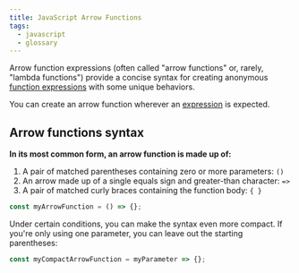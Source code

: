 ```yaml
---
title: JavaScript Arrow Functions
tags:
  - javascript
  - glossary
---
```

Arrow function expressions (often called "arrow functions" or, rarely, "lambda functions") provide a concise syntax for creating anonymous [function expressions](Function%20expression.md) with some unique behaviors.

You can create an arrow function wherever an [expression](Expression.md) is expected.

## Arrow functions syntax

**In its most common form, an arrow function is made up of:** 
1. A pair of matched parentheses containing zero or more parameters: ` () `
2. An arrow made up of a single equals sign and greater-than character: `=>`
3. A pair of matched curly braces containing the function body: ` { } `

```js
const myArrowFunction = () => {};
```

Under certain conditions, you can make the syntax even more compact. 
If you're only using one parameter, you can leave out the starting parentheses:
```js
const myCompactArrowFunction = myParameter => {};
```

